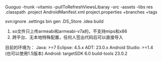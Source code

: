 Guoguo
  -trunk
  	 -vitamio
  	 -pullToRefreshViewsLibaray
     -src
     -assets
     -libs
      res
      .classpath
      .project
      AndroidManifest.xml
      project.properties
  +branches
  +tags

  svn:ignore
  .settings
  bin
  gen
  .DS_Store
  .idea
  build

1. so文件只上传armeabi和armeabi-v7a的，不支持mips和x86
2. 跨平台、无本地特殊配置，任何人签出代码后可以直接导入


目前的环境为：
Java: >=7
Eclipse: 4.5.x ADT: 23.0.x
Android Studio: >=1.4 (也可以使用1.5版本)
Android: targetSDK 6.0 build-tools 23.0.2

